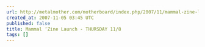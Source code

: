```yaml
---
url: http://metalmother.com/motherboard/index.php/2007/11/mammal-zine-launch-thursday-118/
created_at: 2007-11-05 03:45 UTC
published: false
title: Mammal ‘Zine Launch - THURSDAY 11/8
tags: []
---
```



